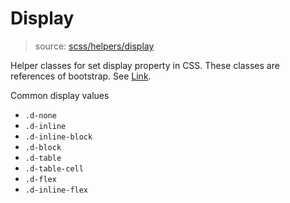 # Display

> source:  [scss/helpers/display](../../src/scss/helpers/_display.scss)

Helper classes for set display property in CSS. These classes are references of bootstrap. See [Link](https://getbootstrap.com/docs/4.0/utilities/display/).

Common display values

- `.d-none`
- `.d-inline`
- `.d-inline-block`
- `.d-block`
- `.d-table`
- `.d-table-cell`
- `.d-flex`
- `.d-inline-flex`

